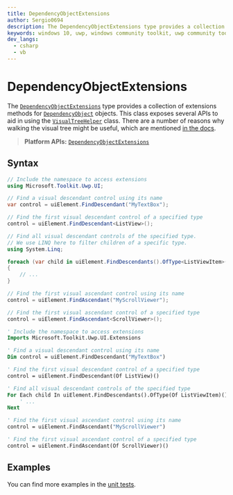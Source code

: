 ```yaml
---
title: DependencyObjectExtensions
author: Sergio0694
description: The DependencyObjectExtensions type provides a collection of extensions methods for DependencyObject objects to aid in using the VisualTreeHelper class.
keywords: windows 10, uwp, windows community toolkit, uwp community toolkit, uwp toolkit, Visual Tree, extentions
dev_langs:
  - csharp
  - vb
---
```


# DependencyObjectExtensions

The [`DependencyObjectExtensions`](/dotnet/api/microsoft.toolkit.uwp.ui.DependencyObjectExtensions) type provides a collection of extensions methods for [`DependencyObject`](/uwp/api/windows.ui.xaml.dependencyobject) objects. This class exposes several APIs to aid in using the [`VisualTreeHelper`](/uwp/api/Windows.UI.Xaml.Media.VisualTreeHelper) class. There are a number of reasons why walking the visual tree might be useful, which are mentioned [in the docs](/uwp/api/windows.ui.xaml.media.visualtreehelper?#traversing-a-visual-tree).

> **Platform APIs:** [`DependencyObjectExtensions`](/dotnet/api/microsoft.toolkit.uwp.ui.DependencyObjectExtensions)

## Syntax

```csharp
// Include the namespace to access extensions
using Microsoft.Toolkit.Uwp.UI;

// Find a visual descendant control using its name
var control = uiElement.FindDescendant("MyTextBox");

// Find the first visual descendant control of a specified type
control = uiElement.FindDescendant<ListView>();

// Find all visual descendant controls of the specified type.
// We use LINQ here to filter children of a specific type.
using System.Linq;

foreach (var child in uiElement.FindDescendants().OfType<ListViewItem>())
{
    // ...
}

// Find the first visual ascendant control using its name
control = uiElement.FindAscendant("MyScrollViewer");

// Find the first visual ascendant control of a specified type
control = uiElement.FindAscendant<ScrollViewer>();
```

```vb
' Include the namespace to access extensions
Imports Microsoft.Toolkit.Uwp.UI.Extensions

' Find a visual descendant control using its name
Dim control = uiElement.FindDescendant("MyTextBox")

' Find the first visual descendant control of a specified type
control = uiElement.FindDescendant(Of ListView)()

' Find all visual descendant controls of the specified type
For Each child In uiElement.FindDescendants().OfType(Of ListViewItem)()
    ' ...
Next

' Find the first visual ascendant control using its name
control = uiElement.FindAscendant("MyScrollViewer")

' Find the first visual ascendant control of a specified type
control = uiElement.FindAscendant(Of ScrollViewer)()
```

## Examples

You can find more examples in the [unit tests](https://github.com/windows-toolkit/WindowsCommunityToolkit/tree/rel/7.0.0/UnitTests).
